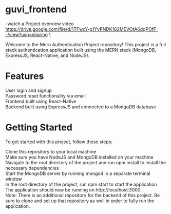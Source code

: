 # guvi_frontend

-watch a Project overview video\
https://drive.google.com/file/d/1TFwcY-p1YyPNDK182MEVOtA6dqPOfF--/view?usp=sharing \

Welcome to the Mern Authentication Project repository! This project is a full stack authentication application built using the MERN stack (MongoDB, ExpressJS, React-Native, and NodeJS).

# Features
User login and signup\
Password reset functionality via email\
Frontend built using React-Native\
Backend built using ExpressJS and connected to a MongoDB database
# Getting Started
To get started with this project, follow these steps:

Clone this repository to your local machine\
Make sure you have NodeJS and MongoDB installed on your machine\
Navigate to the root directory of the project and run npm install to install the necessary dependencies\
Start the MongoDB server by running mongod in a separate terminal window\
In the root directory of the project, run npm start to start the application\
The application should now be running on http://localhost:3000 \
Note: There is an additional repository for the backend of this project. Be sure to clone and set up that repository as well in order to fully run the application.
